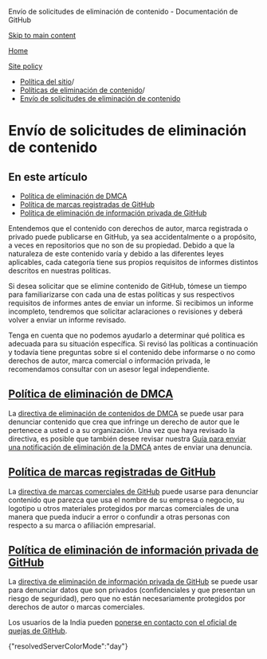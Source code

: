 Envío de solicitudes de eliminación de contenido - Documentación de GitHub

[Skip to main content](#main-content)

[Home](/es)

[Site policy](/es/site-policy)

* [Política del sitio](/es/site-policy)/
* [Políticas de eliminación de contenido](/es/site-policy/content-removal-policies)/
* [Envío de solicitudes de eliminación de contenido](/es/site-policy/content-removal-policies/submitting-content-removal-requests)

Envío de solicitudes de eliminación de contenido
==========

En este artículo
----------

* [Política de eliminación de DMCA](#dmca-takedown-policy)
* [Política de marcas registradas de GitHub](#github-trademark-policy)
* [Política de eliminación de información privada de GitHub](#github-private-information-removal-policy)

Entendemos que el contenido con derechos de autor, marca registrada o privado puede publicarse en GitHub, ya sea accidentalmente o a propósito, a veces en repositorios que no son de su propiedad. Debido a que la naturaleza de este contenido varía y debido a las diferentes leyes aplicables, cada categoría tiene sus propios requisitos de informes distintos descritos en nuestras políticas.

Si desea solicitar que se elimine contenido de GitHub, tómese un tiempo para familiarizarse con cada una de estas políticas y sus respectivos requisitos de informes antes de enviar un informe. Si recibimos un informe incompleto, tendremos que solicitar aclaraciones o revisiones y deberá volver a enviar un informe revisado.

Tenga en cuenta que no podemos ayudarlo a determinar qué política es adecuada para su situación específica. Si revisó las políticas a continuación y todavía tiene preguntas sobre si el contenido debe informarse o no como derechos de autor, marca comercial o información privada, le recomendamos consultar con un asesor legal independiente.

[Política de eliminación de DMCA](#dmca-takedown-policy)
----------

La [directiva de eliminación de contenidos de DMCA](/es/site-policy/content-removal-policies/dmca-takedown-policy) se puede usar para denunciar contenido que crea que infringe un derecho de autor que le pertenece a usted o a su organización. Una vez que haya revisado la directiva, es posible que también desee revisar nuestra [Guía para enviar una notificación de eliminación de la DMCA](/es/site-policy/content-removal-policies/guide-to-submitting-a-dmca-takedown-notice) antes de enviar una denuncia.

[Política de marcas registradas de GitHub](#github-trademark-policy)
----------

La [directiva de marcas comerciales de GitHub](/es/site-policy/content-removal-policies/github-trademark-policy) puede usarse para denunciar contenido que parezca que usa el nombre de su empresa o negocio, su logotipo u otros materiales protegidos por marcas comerciales de una manera que pueda inducir a error o confundir a otras personas con respecto a su marca o afiliación empresarial.

[Política de eliminación de información privada de GitHub](#github-private-information-removal-policy)
----------

La [directiva de eliminación de información privada de GitHub](/es/site-policy/content-removal-policies/github-private-information-removal-policy) se puede usar para denunciar datos que son privados (confidenciales y que presentan un riesgo de seguridad), pero que no están necesariamente protegidos por derechos de autor o marcas comerciales.

Los usuarios de la India pueden [ponerse en contacto con el oficial de quejas de GitHub](https://support.github.com/contact/india-grievance-officer).

{"resolvedServerColorMode":"day"}
